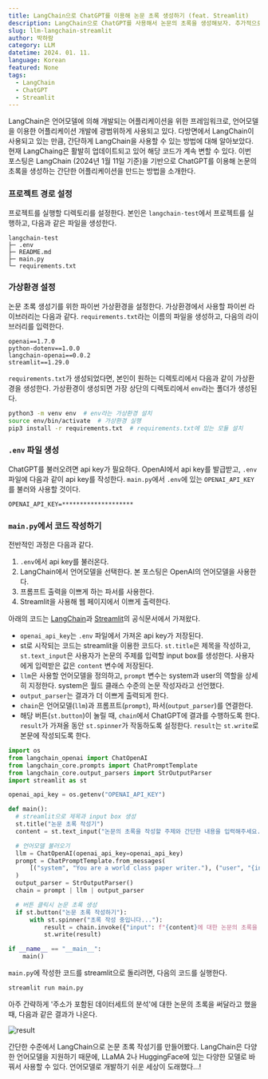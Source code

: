 ```yaml
---
title: LangChain으로 ChatGPT를 이용해 논문 초록 생성하기 (feat. Streamlit)
description: LangChain으로 ChatGPT를 사용해서 논문의 초록을 생성해보자. 추가적으로 ChatGPT의 결과를 Streamlit으로 이쁘게 나타내보자.
slug: llm-langchain-streamlit
author: 박하람
category: LLM
datetime: 2024. 01. 11.
language: Korean
featured: None
tags:
  - LangChain
  - ChatGPT
  - Streamlit
---
```


LangChain은 언어모델에 의해 개발되는 어플리케이션을 위한 프레임워크로, 언어모델을 이용한 어플리케이션 개발에 광범위하게 사용되고 있다. 다방면에서 LangChain이 사용되고 있는 만큼, 간단하게 LangChain을 사용할 수 있는 방법에 대해 알아보았다. 현재 LangChaing은 활발히 업데이트되고 있어 해당 코드가 계속 변할 수 있다. 이번 포스팅은 LangChain (2024년 1월 11일 기준)을 기반으로 ChatGPT를 이용해 논문의 초록을 생성하는 간단한 어플리케이션을 만드는 방법을 소개한다.

### 프로젝트 경로 설정

프로젝트를 실행할 디렉토리를 설정한다. 본인은 `langchain-test`에서 프로젝트를 실행하고, 다음과 같은 파일을 생성한다.

```
langchain-test
├─ .env
├─ README.md
├─ main.py
└─ requirements.txt
```

### 가상환경 설정

논문 초록 생성기를 위한 파이썬 가상환경을 설정한다. 가상환경에서 사용할 파이썬 라이브러리는 다음과 같다. `requirements.txt`라는 이름의 파일을 생성하고, 다음의 라이브러리를 입력한다.

```
openai==1.7.0
python-dotenv==1.0.0
langchain-openai==0.0.2
streamlit==1.29.0
```

`requirements.txt`가 생성되었다면, 본인이 원하는 디렉토리에서 다음과 같이 가상환경을 생성한다. 가상환경이 생성되면 가장 상단의 디렉토리에서 `env`라는 폴더가 생성된다.

```bash
python3 -m venv env  # env라는 가상환경 설치
source env/bin/activate  # 가상환경 실행
pip3 install -r requirements.txt  # requirements.txt에 있는 모듈 설치
```

### `.env` 파일 생성

ChatGPT를 불러오려면 api key가 필요하다. OpenAI에서 api key를 발급받고, `.env` 파일에 다음과 같이 api key를 작성한다. `main.py`에서 `.env`에 있는 `OPENAI_API_KEY`를 불러와 사용할 것이다.

```
OPENAI_API_KEY=********************
```

### `main.py`에서 코드 작성하기

전반적인 과정은 다음과 같다.

1. `.env`에서 api key를 불러온다.
2. LangChain에서 언어모델을 선택한다. 본 포스팅은 OpenAI의 언어모델을 사용한다.
3. 프롬프트 출력을 이쁘게 하는 파서를 사용한다.
4. Streamlit을 사용해 웹 페이지에서 이쁘게 출력한다.

아래의 코드는 [LangChain](https://python.langchain.com/docs/get_started/quickstart)과 [Streamlit](https://docs.streamlit.io/library/api-reference)의 공식문서에서 가져왔다.

- `openai_api_key`는 `.env` 파일에서 가져온 api key가 저장된다.
- st로 시작되는 코드는 streamlit을 이용한 코드다. `st.title`은 제목을 작성하고, `st.text_input`은 사용자가 논문의 주제를 입력할 input box를 생성한다. 사용자에게 입력받은 값은 `content` 변수에 저장된다.
- `llm`은 사용할 언어모델을 정의하고, `prompt` 변수는 system과 user의 역할을 상세히 지정한다. system은 월드 클래스 수준의 논문 작성자라고 선언했다.
- `output_parser`는 결과가 더 이쁘게 출력되게 한다.
- `chain`은 언어모델(`llm`)과 프롬프트(`prompt`), 파서(`output_parser`)를 연결한다.
- 해당 버튼(`st.button`)이 눌릴 때, `chain`에서 ChatGPT에 결과를 수행하도록 한다. `result`가 가져올 동안 `st.spinner`가 작동하도록 설정한다. `result`는 `st.write`로 본문에 작성되도록 한다.

```py
import os
from langchain_openai import ChatOpenAI
from langchain_core.prompts import ChatPromptTemplate
from langchain_core.output_parsers import StrOutputParser
import streamlit as st

openai_api_key = os.getenv("OPENAI_API_KEY")

def main():
  # streamlit으로 제목과 input box 생성
  st.title("논문 초록 작성기")
  content = st.text_input("논문의 초록을 작성할 주제와 간단한 내용을 입력해주세요.")

  # 언어모델 불러오기
  llm = ChatOpenAI(openai_api_key=openai_api_key)
  prompt = ChatPromptTemplate.from_messages(
      [("system", "You are a world class paper writer."), ("user", "{input}")]
  )
  output_parser = StrOutputParser()
  chain = prompt | llm | output_parser

  # 버튼 클릭시 논문 초록 생성
  if st.button("논문 초록 작성하기"):
      with st.spinner("초록 작성 중입니다..."):
          result = chain.invoke({"input": f"{content}에 대한 논문의 초록을 작성해줘."})
          st.write(result)

if __name__ == "__main__":
    main()
```

`main.py`에 작성한 코드를 streamlit으로 돌리려면, 다음의 코드를 실행한다.

```py
streamlit run main.py
```

아주 간략하게 '주소가 포함된 데이터세트의 분석'에 대한 논문의 초록을 써달라고 했을 때, 다음과 같은 결과가 나온다.

![result](/llm-langchain-streamlit/result.png)

간단한 수준에서 LangChain으로 논문 초록 작성기를 만들어봤다. LangChain은 다양한 언어모델을 지원하기 때문에, LLaMA 2나 HuggingFace에 있는 다양한 모델로 바꿔서 사용할 수 있다.
언어모델로 개발하기 쉬운 세상이 도래했다...!
